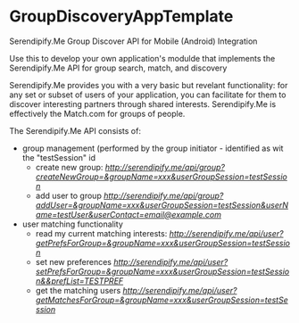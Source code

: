 # GroupDiscoveryAppTemplate
Serendipify.Me Group Discover API for Mobile (Android) Integration

Use this to develop your own application's modulde that implements the Serendipify.Me API for group search, match, and discovery

Serendipify.Me provides you with a very basic but revelant functionality: for any set or subset of users of your application, 
you can facilitate for them to discover interesting partners through shared interests. 
Serendipify.Me is effectively the Match.com for groups of people.

The Serendipify.Me API consists of:
- group management (performed by the group initiator - identified as wit the "testSession" id
  - create new group: 
*http://serendipify.me/api/group?createNewGroup=&groupName=xxx&userGroupSession=testSession*
  - add user to group
*http://serendipify.me/api/group?addUser=&groupName=xxx&userGroupSession=testSession&userName=testUser&userContact=email@example.com*
- user matching functionality 
  - read my current matching interests:
*http://serendipify.me/api/user?getPrefsForGroup=&groupName=xxx&userGroupSession=testSession*
  - set new preferences
*http://serendipify.me/api/user?setPrefsForGroup=&groupName=xxx&userGroupSession=testSession&&prefList=TESTPREF*
  - get the matching users
*http://serendipify.me/api/user?getMatchesForGroup=&groupName=xxx&userGroupSession=testSession*
